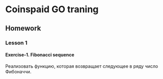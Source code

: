 # Coinspaid GO traning

## Homework

### Lesson 1
#### Exercise-1. Fibonacci sequence
Реализовать функцию, которая возвращает следующее в ряду число Фибоначчи.